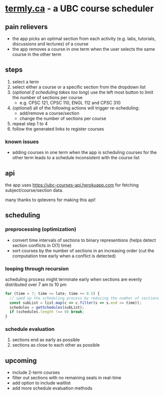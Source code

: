 # [termly.ca](http://termly.ca.s3-website-us-west-2.amazonaws.com) - a UBC course scheduler

## pain relievers
- the app picks an optimal section from each activity (e.g. labs, tutorials, discussions and lectures) of a course
- the app removes a course in one term when the user selects the same course in the other term

## steps
1. select a term
2. select either a course or a specific section from the dropdown list
3. (*optional if scheduling takes too long*) use the left most button to limit the number of sections per course
    - e.g. CPSC 121, CPSC 110, ENGL 112 and CPSC 310
4. (*optional*) all of the following actions will trigger re-scheduling:
    - add/remove a course/section
    - change the number of sections per course
5. repeat step 1 to 4
6. follow the generated links to register courses

### known issues
- adding courses in one term when the app is scheduling courses for the other term leads to a schedule inconsistent with the course list

## api
the app uses https://ubc-courses-api.herokuapp.com for fetching subject/course/section data.


many thanks to qstevens for making this api!

## scheduling
### preprocessing (optimization)
- convert time intervals of sections to binary representions (helps detect section conflicts in O(1) time)
- sort courses by the number of sections in an increasing order (cut the computation tree early when a conflict is detected)

### looping through recursion
scheduling process might terminate early when sections are evenly distributed over 7 am to 10 pm
```javascript
for (time = 7; time <= late; time += 0.5) {
  // sped up the scheduling process by reducing the number of sections per course
  const subList = list.map(c => c.filter(s => s.end <= time)); 
  schedules = getSchedules(subList);
  if (schedules.length !== 0) break;
}
```

### schedule evaluation
1. sections end as early as possible
2. sections as close to each other as possible

## upcoming
- include 2-term courses
- filter out sections with no remaining seats in real-time
- add option to include waitlist
- add more schedule evaluation methods
